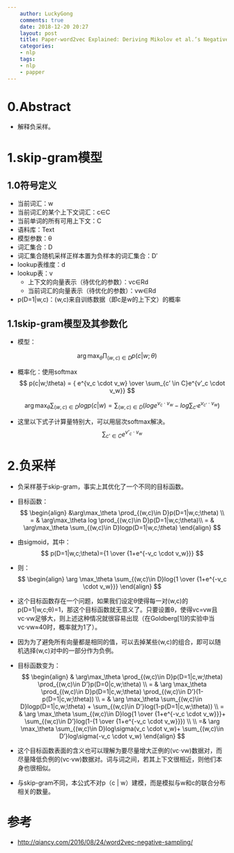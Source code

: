 ```yaml
---
    author: LuckyGong
    comments: true
    date: 2018-12-20 20:27
    layout: post
    title: Paper-word2vec Explained: Deriving Mikolov et al.’s Negative-Sampling Word-Embedding Method
    categories:
    - nlp
    tags:
    - nlp
    - papper
---
```


# 0.Abstract

- 解释负采样。

# 1.skip-gram模型

## 1.0符号定义

- 当前词汇：w
- 当前词汇的某个上下文词汇：c∈C
- 当前单词的所有可用上下文：C
- 语料库：Text
- 模型参数：θ
- 词汇集合：D
- 词汇集合随机采样正样本置为负样本的词汇集合：D′  
- lookup表维度：d
- lookup表：v
  - 上下文的向量表示（待优化的参数）：vc∈Rd
  - 当前词汇的向量表示（待优化的参数）：vw∈Rd
- p(D=1|w,c)：(w,c)来自训练数据（即c是w的上下文）的概率

## 1.1skip-gram模型及其参数化

- 模型：

$$
\arg\max_\theta \prod_{(w,c)\in D}p(c|w;\theta)
$$

- 概率化：使用softmax
  $$
  p(c|w;\theta) = { e^{v_c \cdot v_w} \over \sum_{c’ \in C}e^{v’_c \cdot v_w}}
  $$

  $$
  \arg \max_\theta \sum_{(w,c)\in D}logp(c|w) = \sum_{(w,c)\in D}(loge^{v_c \cdot v_w}-log\sum_{c’}e^{v_{c’}\cdot v_w})
  $$


- 这里以下式子计算量特别大，可以用层次softmax解决。
  $$
  \sum_{c’ \in C}e^{v’_c \cdot v_w}
  $$


# 2.负采样

- 负采样基于skip-gram，事实上其优化了一个不同的目标函数。

- 目标函数：
  $$
  \begin{align} 
  &\arg\max_\theta \prod_{(w,c)\in D}p(D=1|w,c;\theta) \\ 
  = & \arg\max_\theta log \prod_{(w,c)\in D}p(D=1|w,c;\theta)\\ 
  = & \arg\max_\theta \sum_{(w,c)\in D}logp(D=1|w,c;\theta) 
  \end{align}
  $$

- 由sigmoid，其中：
  $$
  p(D=1|w,c;\theta)={1 \over {1+e^{-v_c \cdot v_w}}}
  $$

- 则：
  $$
  \begin{align} 
  \arg \max_\theta \sum_{(w,c)\in D}log{1 \over {1+e^{-v_c \cdot v_w}}} 
  \end{align}
  $$


- 这个目标函数存在一个问题，如果我们设定θ使得每一对(w,c)的p(D=1|w,c;θ)=1，那这个目标函数就无意义了。只要设置θ，使得vc=vw且vc⋅vw足够大，则上述这种情况就很容易出现（在Goldberg[1]的实验中当vc⋅vw≈40时，概率就为1了）。

- 因为为了避免所有向量都是相同的值，可以去掉某些(w,c)的组合，即可以随机选择(w,c)对中的一部分作为负例。

- 目标函数变为：
  $$
  \begin{align} 
  & \arg\max_\theta \prod_{(w,c)\in D}p(D=1|c,w;\theta) \prod_{(w,c)\in D’}p(D=0|c,w;\theta) \\ 
  = & \arg \max_\theta \prod_{(w,c)\in D}p(D=1|c,w;\theta) \prod_{(w,c)\in D’}(1-p(D=1|c,w;\theta)) \\ 
  = & \arg \max_\theta \sum_{(w,c)\in D}logp(D=1|c,w;\theta) + \sum_{(w,c)\in D’}log(1-p(D=1|c,w;\theta)) \\ 
  = & \arg \max_\theta \sum_{(w,c)\in D}log{1 \over {1+e^{-v_c \cdot v_w}}}+ \sum_{(w,c)\in D’}log(1-{1 \over {1+e^{-v_c \cdot v_w}}}) \\ 
  \\ 
  =& \arg \max_\theta \sum_{(w,c)\in D}log\sigma(v_c \cdot v_w)+ \sum_{(w,c)\in D’}log\sigma(-v_c \cdot v_w) 
  \end{align}
  $$


- 这个目标函数表面的含义也可以理解为要尽量增大正例的(vc⋅vw)数据对，而尽量降低负例的(vc⋅vw)数据对。词与词之间，若其上下文很相近，则他们本身也很相似。
- 与skip-gram不同，本公式不对p（c | w）建模，而是模拟与w和c的联合分布相关的数量。

# 参考

- http://qiancy.com/2016/08/24/word2vec-negative-sampling/